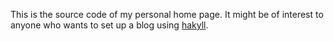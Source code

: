 This is the source code of my personal home page. It might be of interest to
anyone who wants to set up a blog using [hakyll](http://jaspervdj.be/hakyll).
